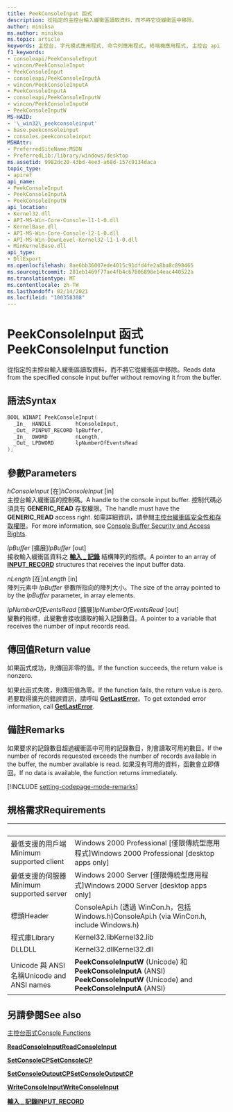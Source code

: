 ```yaml
---
title: PeekConsoleInput 函式
description: 從指定的主控台輸入緩衝區讀取資料，而不將它從緩衝區中移除。
author: miniksa
ms.author: miniksa
ms.topic: article
keywords: 主控台, 字元模式應用程式, 命令列應用程式, 終端機應用程式, 主控台 api
f1_keywords:
- consoleapi/PeekConsoleInput
- wincon/PeekConsoleInput
- PeekConsoleInput
- consoleapi/PeekConsoleInputA
- wincon/PeekConsoleInputA
- PeekConsoleInputA
- consoleapi/PeekConsoleInputW
- wincon/PeekConsoleInputW
- PeekConsoleInputW
MS-HAID:
- '\_win32\_peekconsoleinput'
- base.peekconsoleinput
- consoles.peekconsoleinput
MSHAttr:
- PreferredSiteName:MSDN
- PreferredLib:/library/windows/desktop
ms.assetid: 9982dc20-43bd-4ee3-a68d-157c9134daca
topic_type:
- apiref
api_name:
- PeekConsoleInput
- PeekConsoleInputA
- PeekConsoleInputW
api_location:
- Kernel32.dll
- API-MS-Win-Core-Console-l1-1-0.dll
- KernelBase.dll
- API-MS-Win-Core-Console-l2-1-0.dll
- API-MS-Win-DownLevel-Kernel32-l1-1-0.dll
- MinKernelBase.dll
api_type:
- DllExport
ms.openlocfilehash: 8ae6bb36007ede4015c91dfd4fe2a8ba8c898465
ms.sourcegitcommit: 281eb1469f77ae4fb4c67806898e14eac440522a
ms.translationtype: MT
ms.contentlocale: zh-TW
ms.lasthandoff: 02/14/2021
ms.locfileid: "100358308"
---
```

# <a name="peekconsoleinput-function"></a><span data-ttu-id="96b9c-104">PeekConsoleInput 函式</span><span class="sxs-lookup"><span data-stu-id="96b9c-104">PeekConsoleInput function</span></span>

<span data-ttu-id="96b9c-105">從指定的主控台輸入緩衝區讀取資料，而不將它從緩衝區中移除。</span><span class="sxs-lookup"><span data-stu-id="96b9c-105">Reads data from the specified console input buffer without removing it from the buffer.</span></span>

## <a name="syntax"></a><span data-ttu-id="96b9c-106">語法</span><span class="sxs-lookup"><span data-stu-id="96b9c-106">Syntax</span></span>

```C
BOOL WINAPI PeekConsoleInput(
  _In_  HANDLE        hConsoleInput,
  _Out_ PINPUT_RECORD lpBuffer,
  _In_  DWORD         nLength,
  _Out_ LPDWORD       lpNumberOfEventsRead
);
```

## <a name="parameters"></a><span data-ttu-id="96b9c-107">參數</span><span class="sxs-lookup"><span data-stu-id="96b9c-107">Parameters</span></span>

<span data-ttu-id="96b9c-108">*hConsoleInput* \[在\]</span><span class="sxs-lookup"><span data-stu-id="96b9c-108">*hConsoleInput* \[in\]</span></span>  
<span data-ttu-id="96b9c-109">主控台輸入緩衝區的控制碼。</span><span class="sxs-lookup"><span data-stu-id="96b9c-109">A handle to the console input buffer.</span></span> <span data-ttu-id="96b9c-110">控制代碼必須具有 **GENERIC\_READ** 存取權限。</span><span class="sxs-lookup"><span data-stu-id="96b9c-110">The handle must have the **GENERIC\_READ** access right.</span></span> <span data-ttu-id="96b9c-111">如需詳細資訊，請參閱[主控台緩衝區安全性和存取權限](console-buffer-security-and-access-rights.md)。</span><span class="sxs-lookup"><span data-stu-id="96b9c-111">For more information, see [Console Buffer Security and Access Rights](console-buffer-security-and-access-rights.md).</span></span>

<span data-ttu-id="96b9c-112">*lpBuffer* \[擴展\]</span><span class="sxs-lookup"><span data-stu-id="96b9c-112">*lpBuffer* \[out\]</span></span>  
<span data-ttu-id="96b9c-113">接收輸入緩衝區資料之 [**輸入 \_ 記錄**](input-record-str.md) 結構陣列的指標。</span><span class="sxs-lookup"><span data-stu-id="96b9c-113">A pointer to an array of [**INPUT\_RECORD**](input-record-str.md) structures that receives the input buffer data.</span></span>

<span data-ttu-id="96b9c-114">*nLength* \[在\]</span><span class="sxs-lookup"><span data-stu-id="96b9c-114">*nLength* \[in\]</span></span>  
<span data-ttu-id="96b9c-115">陣列元素中 *lpBuffer* 參數所指向的陣列大小。</span><span class="sxs-lookup"><span data-stu-id="96b9c-115">The size of the array pointed to by the *lpBuffer* parameter, in array elements.</span></span>

<span data-ttu-id="96b9c-116">*lpNumberOfEventsRead* \[擴展\]</span><span class="sxs-lookup"><span data-stu-id="96b9c-116">*lpNumberOfEventsRead* \[out\]</span></span>  
<span data-ttu-id="96b9c-117">變數的指標，此變數會接收讀取的輸入記錄數目。</span><span class="sxs-lookup"><span data-stu-id="96b9c-117">A pointer to a variable that receives the number of input records read.</span></span>

## <a name="return-value"></a><span data-ttu-id="96b9c-118">傳回值</span><span class="sxs-lookup"><span data-stu-id="96b9c-118">Return value</span></span>

<span data-ttu-id="96b9c-119">如果函式成功，則傳回非零的值。</span><span class="sxs-lookup"><span data-stu-id="96b9c-119">If the function succeeds, the return value is nonzero.</span></span>

<span data-ttu-id="96b9c-120">如果此函式失敗，則傳回值為零。</span><span class="sxs-lookup"><span data-stu-id="96b9c-120">If the function fails, the return value is zero.</span></span> <span data-ttu-id="96b9c-121">若要取得擴充的錯誤資訊，請呼叫 [**GetLastError**](/windows/win32/api/errhandlingapi/nf-errhandlingapi-getlasterror)。</span><span class="sxs-lookup"><span data-stu-id="96b9c-121">To get extended error information, call [**GetLastError**](/windows/win32/api/errhandlingapi/nf-errhandlingapi-getlasterror).</span></span>

## <a name="remarks"></a><span data-ttu-id="96b9c-122">備註</span><span class="sxs-lookup"><span data-stu-id="96b9c-122">Remarks</span></span>

<span data-ttu-id="96b9c-123">如果要求的記錄數目超過緩衝區中可用的記錄數目，則會讀取可用的數目。</span><span class="sxs-lookup"><span data-stu-id="96b9c-123">If the number of records requested exceeds the number of records available in the buffer, the number available is read.</span></span> <span data-ttu-id="96b9c-124">如果沒有可用的資料，函數會立即傳回。</span><span class="sxs-lookup"><span data-stu-id="96b9c-124">If no data is available, the function returns immediately.</span></span>

[!INCLUDE [setting-codepage-mode-remarks](./includes/setting-codepage-mode-remarks.md)]

## <a name="requirements"></a><span data-ttu-id="96b9c-125">規格需求</span><span class="sxs-lookup"><span data-stu-id="96b9c-125">Requirements</span></span>

| &nbsp; | &nbsp; |
|-|-|
| <span data-ttu-id="96b9c-126">最低支援的用戶端</span><span class="sxs-lookup"><span data-stu-id="96b9c-126">Minimum supported client</span></span> | <span data-ttu-id="96b9c-127">Windows 2000 Professional \[僅限傳統型應用程式\]</span><span class="sxs-lookup"><span data-stu-id="96b9c-127">Windows 2000 Professional \[desktop apps only\]</span></span> |
| <span data-ttu-id="96b9c-128">最低支援的伺服器</span><span class="sxs-lookup"><span data-stu-id="96b9c-128">Minimum supported server</span></span> | <span data-ttu-id="96b9c-129">Windows 2000 Server \[僅限傳統型應用程式\]</span><span class="sxs-lookup"><span data-stu-id="96b9c-129">Windows 2000 Server \[desktop apps only\]</span></span> |
| <span data-ttu-id="96b9c-130">標頭</span><span class="sxs-lookup"><span data-stu-id="96b9c-130">Header</span></span> | <span data-ttu-id="96b9c-131">ConsoleApi.h (透過 WinCon.h，包括 Windows.h)</span><span class="sxs-lookup"><span data-stu-id="96b9c-131">ConsoleApi.h (via WinCon.h, include Windows.h)</span></span> |
| <span data-ttu-id="96b9c-132">程式庫</span><span class="sxs-lookup"><span data-stu-id="96b9c-132">Library</span></span> | <span data-ttu-id="96b9c-133">Kernel32.lib</span><span class="sxs-lookup"><span data-stu-id="96b9c-133">Kernel32.lib</span></span> |
| <span data-ttu-id="96b9c-134">DLL</span><span class="sxs-lookup"><span data-stu-id="96b9c-134">DLL</span></span> | <span data-ttu-id="96b9c-135">Kernel32.dll</span><span class="sxs-lookup"><span data-stu-id="96b9c-135">Kernel32.dll</span></span> |
| <span data-ttu-id="96b9c-136">Unicode 與 ANSI 名稱</span><span class="sxs-lookup"><span data-stu-id="96b9c-136">Unicode and ANSI names</span></span> | <span data-ttu-id="96b9c-137">**PeekConsoleInputW** (Unicode) 和 **PeekConsoleInputA** (ANSI) </span><span class="sxs-lookup"><span data-stu-id="96b9c-137">**PeekConsoleInputW** (Unicode) and **PeekConsoleInputA** (ANSI)</span></span> |

## <a name="see-also"></a><span data-ttu-id="96b9c-138">另請參閱</span><span class="sxs-lookup"><span data-stu-id="96b9c-138">See also</span></span>

[<span data-ttu-id="96b9c-139">主控台函式</span><span class="sxs-lookup"><span data-stu-id="96b9c-139">Console Functions</span></span>](console-functions.md)

[<span data-ttu-id="96b9c-140">**ReadConsoleInput**</span><span class="sxs-lookup"><span data-stu-id="96b9c-140">**ReadConsoleInput**</span></span>](readconsoleinput.md)

[<span data-ttu-id="96b9c-141">**SetConsoleCP**</span><span class="sxs-lookup"><span data-stu-id="96b9c-141">**SetConsoleCP**</span></span>](setconsolecp.md)

[<span data-ttu-id="96b9c-142">**SetConsoleOutputCP**</span><span class="sxs-lookup"><span data-stu-id="96b9c-142">**SetConsoleOutputCP**</span></span>](setconsoleoutputcp.md)

[<span data-ttu-id="96b9c-143">**WriteConsoleInput**</span><span class="sxs-lookup"><span data-stu-id="96b9c-143">**WriteConsoleInput**</span></span>](writeconsoleinput.md)

[<span data-ttu-id="96b9c-144">**輸入 \_ 記錄**</span><span class="sxs-lookup"><span data-stu-id="96b9c-144">**INPUT\_RECORD**</span></span>](input-record-str.md)